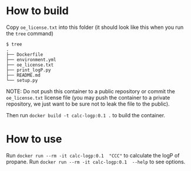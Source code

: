 # How to build

Copy `oe_license.txt` into this folder (it should look like this when you run the `tree` command)

```
$ tree
.
├── Dockerfile
├── environment.yml
├── oe_license.txt
├── print_logP.py
├── README.md
└── setup.py
```

NOTE: Do not push this container to a public repository or commit the `oe_license.txt` license file (you may push the container to a private repository, we just want to be sure not to leak the file to the public).

Then run `docker build -t calc-logp:0.1 .` to build the container.

# How to use

Run `docker run --rm -it calc-logp:0.1  "CCC"` to calculate the logP of propane.
Run `docker run --rm -it calc-logp:0.1  --help` to see options.
